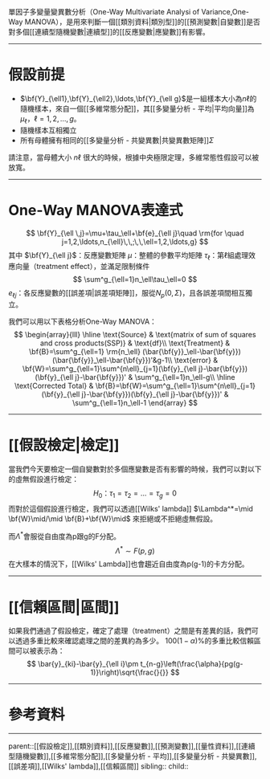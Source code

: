 單因子多變量變異數分析（One-Way Multivariate Analysi of Variance,One-Way MANOVA），是用來判斷一個[[類別資料|類別型]]的[[預測變數|自變數]]是否對多個[[連續型隨機變數|連續型]]的[[反應變數|應變數]]有影響。
- - -
# 假設前提
- $\bf{Y}_{\ell1},\bf{Y}_{\ell2},\ldots,\bf{Y}_{\ell g}$是一組樣本大小為$n\ell$的隨機樣本，來自一個[[多維常態分配]]，其[[多變量分析 - 平均|平均向量]]為$\mu_\ell$，$\ell=1,2,\ldots,g$。
- 隨機樣本互相獨立
- 所有母體擁有相同的[[多變量分析 - 共變異數|共變異數矩陣]]$\Sigma$

請注意，當母體大小 $n\ell$ 很大的時候，根據中央極限定理，多維常態性假設可以被放寬。
- - -
# One-Way MANOVA表達式
$$
\bf{Y}_{\ell \,j}=\mu+\tau_\ell+\bf{e}_{\ell j}\quad \rm{for \quad j=1,2,\ldots,n_{\ell}\,\,;\,\,\ell=1,2,\ldots,g}
$$
其中
$\bf{Y}_{\ell j}$：反應變數矩陣
$\mu$：整體的參數平均矩陣
$\tau_\ell$：第$\ell$組處理效應向量（treatment effect），並滿足限制條件
$$
\sum^g_{\ell=1}n_\ell\tau_\ell=0
$$
$e_{\ell j}$：各反應變數的[[誤差項|誤差項矩陣]]，服從$N_p(0,\Sigma)$，且各誤差項間相互獨立。


我們可以用以下表格分析One-Way MANOVA：
$$
\begin{array}{lll}
\hline
\text{Source} & \text{matrix of sum of squares and cross products(SSP)} & \text{df}\\
\text{Treatment} & \bf{B}=\sum^g_{\ell=1} \rm{n_\ell} (\bar{\bf{y}}_\ell-\bar{\bf{y}})(\bar{\bf{y}}_\ell-\bar{\bf{y}})'&g-1\\
\text{error} & \bf{W}=\sum^g_{\ell=1}\sum^{n\ell}_{j=1}(\bf{y}_{\ell j}-\bar{\bf{y}})(\bf{y}_{\ell j}-\bar{\bf{y}})' & \sum^g_{\ell=1}n_\ell-g\\
\hline
\text{Corrected Total} & \bf{B}=\bf{W}=\sum^g_{\ell=1}\sum^{n\ell}_{j=1}(\bf{y}_{\ell j}-\bar{\bf{y}})(\bf{y}_{\ell j}-\bar{\bf{y}})' & \sum^g_{\ell=1}n_\ell-1
\end{array}
$$
- - -
# [[假設檢定|檢定]]
當我們今天要檢定一個自變數對於多個應變數是否有影響的時候，我們可以對以下的虛無假設進行檢定：
$$
H_0：\tau_1=\tau_2=\ldots=\tau_g=0
$$
而對於這個假設進行檢定，我們可以透過[[Wilks' lambda]] $\Lambda^*=\mid \bf{W}\mid/\mid \bf{B}+\bf{W}\mid$
來拒絕或不拒絕虛無假設。

而$\Lambda^*$會服從自由度為p跟g的F分配。
$$
\Lambda^*\sim F(p,g)
$$
在大樣本的情況下，[[Wilks' Lambda]]也會趨近自由度為p(g-1)的卡方分配。
- - -
# [[信賴區間|區間]]
如果我們通過了假設檢定，確定了處理（treatment）之間是有差異的話，我們可以透過多重比較來確認處理之間的差異約為多少。
$100(1-\alpha)$%的多重比較信賴區間可以被表示為：
$$
\bar{y}_{ki}-\bar{y}_{\ell i}\pm t_{n-g}\left(\frac{\alpha}{pg(g-1)}\right)\sqrt{\frac{}{}}
$$
- - -
# 參考資料
- - -
parent::[[假設檢定]],[[類別資料]],[[反應變數]],[[預測變數]],[[量性資料]],[[連續型隨機變數]],[[多維常態分配]],[[多變量分析 - 平均]],[[多變量分析 - 共變異數]],[[誤差項]],[[Wilks' lambda]],[[信賴區間]]
sibling::
child::